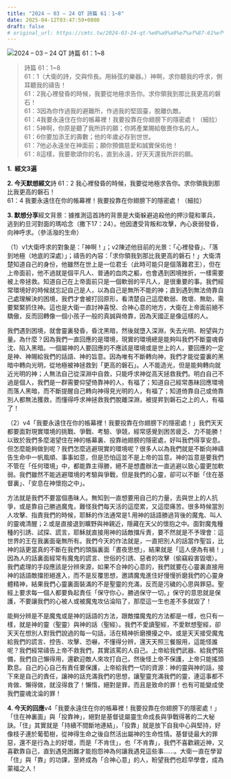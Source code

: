 ```yaml
---
title: "2024 – 03 – 24 QT 詩篇 61：1~8"
date: 2025-04-12T03:47:59+0800
draft: false
# original_url: https://cmtc.tw/2024-03-24-qt-%e8%a9%a9%e7%af%87-61%ef%bc%9a18
---
```


![2024 – 03 – 24 QT 詩篇 61：1\~8](/images/qt.jpg  "2024 – 03 – 24 QT 詩篇 61：1\~8")

> 詩篇 61：1\~8  
> 61：1（大衛的詩，交與伶長。用絲弦的樂器。）神啊，求你聽我的呼求，側耳聽我的禱告！  
> 61：2我心裡發昏的時候，我要從地極求告你。求你領我到那比我更高的磐石！  
> 61：3因為你作過我的避難所，作過我的堅固臺，脫離仇敵。  
> 61：4我要永遠住在你的帳幕裡！我要投靠在你翅膀下的隱密處！（細拉）  
> 61：5神啊，你原是聽了我所許的願；你將產業賜給敬畏你名的人。  
> 61：6你要加添王的壽數；他的年歲必存到世世。  
> 61：7他必永遠坐在神面前；願你預備慈愛和誠實保佑他！  
> 61：8這樣，我要歌頌你的名，直到永遠，好天天還我所許的願。

**1.  經文3遍**

**2. 今天默想經文**詩 61：2 我心裡發昏的時候，我要從地極求告你。求你領我到那比我更高的磐石！  
61：4 我要永遠住在你的帳幕裡！我要投靠在你翅膀下的隱密處！（細拉）

**3. 默想分享**經文背景：據推測這首詩的背景是大衛躲避追殺他的押沙龍和軍兵，逃到約旦河對面的瑪哈念（撒下17：24）。他因遭受背叛和攻擊，內心衰弱發昏，向神呼求。（參活潑的生命）

（1）v1大衛呼求的對象是：「神啊！」；v2陳述他目前的光景：「心裡發昏」、「落到地極（地底的深處）」；禱告的內容：「求你領我到那比我更高的磐石！」大衛清楚知道自己的身份，他雖然在世上是一位君壬（此時可能只是個落難君王），但在上帝面前，他不過就是個平凡人、普通的血肉之軀，也會遇到困境挫折，一樣需要被上帝拯救。知道自己在上帝面前只是一個軟弱的平凡人，是很重要的事。我們經常環境好的時候就忘記自己是人，以為自己是無所不能的神；直到遇到無法倚靠自己處理解決的困境，我們才會被打回原形，看清楚自己這麼軟弱、敗壞、無助，需要緊緊抓住神。這也是大衛一直討神喜悅、合神心意的地方，大衛在上帝面前絕不驕傲，反而回轉像一個小孩子一般的真誠與倚靠，因為天國正是像這樣的人。

我們遇到困境，就會靈裏發昏，昏沈黑暗，然後就墮入深淵，失去光明、盼望與力量。為什麼？因為我們一直回應的是環境，現實的環境總是能夠叫我們不斷靈魂昏沈、陷入黑暗。一個屬神的人要回應的不應該是環境或是世上的人，要回應的一定是神、神賜給我們的話語、神的旨意。因為唯有不斷轉向神，我們才能從靈裏的黑暗中轉向光明，從地極被神拯救到「更高的磐石」。人不能造光，但是能夠轉向就近光明的神；人無法自己從深淵中自救，只能呼求神從高天拯救我們。明白自己不過是個人，我們是一群需要仰望倚靠神的人，有福了；知道自己經常愚昧回應環境而落人黑暗，而不斷提醒自己轉向神得見光明的人，有福了；知道倚靠自己或倚靠別人都無法獲救，而懂得呼求神拯救我們脫離深淵，被提昇到磐石之上的人，有福了！

（2）v4「我要永遠住在你的帳幕裡！我要投靠在你翅膀下的隱密處！」我們天天都要面對現實環境的挑戰、爭戰、考驗、爭競，經常感覺到困苦疲乏、力不能勝！以致於我們多麼渴望住在神的帳幕裏、投靠祂翅膀的隱密處，好叫我們得享安息。但怎麼能夠做到呢？我們怎麼逃避現實的環境呢？很多人以為我們就是不斷向神禱告生命中一帆風順、事事如意，但是恐怕這並不是上帝的旨意。神的旨意是要我們不管在「任何環境」中，都能靠主得勝，絕不是想盡辦法一直逃避以致心靈更加軟弱。我們雖然不能逃避環境的考驗與爭戰，但是我們的心靈，卻可以不斷「住在基督裏」、「安息在神懷抱之中」。

方法就是我們不要當個愚昧人。無知到一直想要用自己的力量，去與世上的人抗爭，或是靠自己勝過魔鬼，難怪我們每天活的這麼累，又這麼痛苦。很多時候當別人攻擊、指責我們的時候，耶穌的作法通常是1.用神的話語勝過背後的魔鬼、叫人的靈魂清醒；2.或是直接退到曠野與神親近，隱藏在天父的懷抱之中。面對魔鬼種種的引誘、試探、謊言，耶穌就直接用神的話敵擋斥責，要不然就是不予理會：這世界的王在我裏面毫無所有。我們今天的作法就是，一直把別人的話當作聖旨，比神的話更當真的不斷在我們的頭腦裏面「晝夜思想」，結果就是「這人便為有禍！」因為人的話裏面經常有魔鬼的謊言、世俗的引誘、惡者的攻擊（偷竊殺害毀壞）。我們處理的手段應該是分辨來源，如果不合神的心意的，我們就要在心靈裏直接用神的話語敵擋拒絕進入，而不是反覆思想，邀請魔鬼進住好慢慢折磨我們的心靈身體精神，結果我們心靈裏面裝滿的不是聖靈的充滿，反而是污穢的心思與罪惡。聖經上要求每一個人都要負起責任「保守你心，勝過保守一切。」保守的意思就是保護，不要讓我們的心被人或被魔鬼攻佔淪陷了，那麼這一生也差不多就毀了！

能夠分辨是不是魔鬼或是神的話語的方法，跟敵擋魔鬼的方法都是一樣，也只有一樣，就是神的靈（聖靈）與神的話（聖經）。我們不愛讀聖經，不愛默想聖經，卻天天在想別人對我們說過的每一句話，活在精神折磨攪擾之中。或是天天接受魔鬼給我們的謊言、控告、攻擊、恐嚇，不懂得分辨，還天天照三餐服用，這能怪誰呢？我們經常禱告上帝不救我們，其實該罵的人自己。上帝給我們武器、給我們裝備，我們自己懶得用，還歡迎敵人來攻打自己，然後怪上帝不保護，上帝只能搖頭歎息。自己的心自己有責任要保護，上帝給我們一切的資源：神的靈與神的話，接下來是自己的責任，讓神的話充滿我們的思想，讓聖靈充滿我們的靈，連這事都不肯做、懶得做，就沒得救了！懶惰，絕對是罪，而且是致命的罪！也有可能變成使我們靈魂沈淪的罪！

**4. 今天的回應**v4「我要永遠住在你的帳幕裡！我要投靠在你翅膀下的隱密處！」「住在神裏面」與「投靠神」，絕對是基督徒屬靈生命成長與爭戰得著的二大秘訣。「住」其實就是「持續不間斷地連結」，「投靠」就是放下自我中心與堅持，好像枝子連於葡萄樹，從神得生命之後自然活出屬神的生命性情。基督徒最大的罪惡，還不是行為上的好壞，而是「不肯住」，也「不肯靠」，我們不喜歡親近神，又喜歡靠自己，直到遇見困難才能抱怨神為何讓我遇見這些事……。大衛一直在學習「住」與「靠」的功課，至終成為「合神心意」的人，盼望我們也趁早學會，成為蒙福之人！